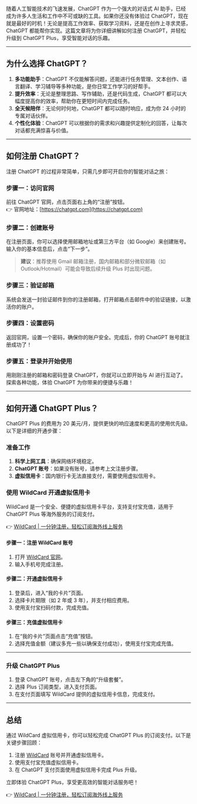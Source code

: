 随着人工智能技术的飞速发展，ChatGPT 作为一个强大的对话式 AI 助手，已经成为许多人生活和工作中不可或缺的工具。如果你还没有体验过 ChatGPT，现在就是最好的时机！无论是提高工作效率、获取学习资料，还是在创作上寻求灵感，ChatGPT 都能帮你实现。这篇文章将为你详细讲解如何注册 ChatGPT，并轻松升级到 ChatGPT Plus，享受智能对话的乐趣。

---

## 为什么选择 ChatGPT？

1. **多功能助手**：ChatGPT 不仅能解答问题，还能进行任务管理、文本创作、语言翻译、学习辅导等多种功能，是你日常工作学习的好帮手。
2. **提升效率**：无论是整理思路、写作辅助，还是代码生成，ChatGPT 都可以大幅度提高你的效率，帮助你在更短时间内完成任务。
3. **全天候陪伴**：无论何时何地，ChatGPT 都可以随时响应，成为你 24 小时的专属对话伙伴。
4. **个性化体验**：ChatGPT 可以根据你的需求和兴趣提供定制化的回答，让每次对话都充满惊喜与价值。

---

## 如何注册 ChatGPT？

注册 ChatGPT 的过程非常简单，只需几步即可开启你的智能对话之旅：

### 步骤一：访问官网
前往 ChatGPT 官网，点击页面右上角的“注册”按钮。  
👉 官网地址：[https://chatgpt.com](https://chatgpt.com)

### 步骤二：创建账号
在注册页面，你可以选择使用邮箱地址或第三方平台（如 Google）来创建账号。输入你的基本信息后，点击“下一步”。

> **建议**：推荐使用 Gmail 邮箱注册，国内邮箱和部分微软邮箱（如 Outlook/Hotmail）可能会导致后续升级 Plus 时出现问题。

### 步骤三：验证邮箱
系统会发送一封验证邮件到你的注册邮箱，打开邮箱点击邮件中的验证链接，以激活你的账户。

### 步骤四：设置密码
返回官网，设置一个密码，确保你的账户安全。完成后，你的 ChatGPT 账号就注册成功了！

### 步骤五：登录并开始使用
用刚刚注册的邮箱和密码登录 ChatGPT，你就可以立即开始与 AI 进行互动了。探索各种功能，体验 ChatGPT 为你带来的便捷与乐趣！

---

## 如何开通 ChatGPT Plus？

ChatGPT Plus 的费用为 20 美元/月，提供更快的响应速度和更高的使用优先级。以下是详细的开通步骤：

### 准备工作
1. **科学上网工具**：确保网络环境稳定。
2. **ChatGPT 账号**：如果没有账号，请参考上文注册步骤。
3. **虚拟信用卡**：国内银行卡无法直接支付，需要使用虚拟信用卡。

### 使用 WildCard 开通虚拟信用卡
WildCard 是一个安全、便捷的虚拟信用卡平台，支持支付宝充值，适用于 ChatGPT Plus 等海外服务的订阅支付。

👉 [WildCard | 一分钟注册，轻松订阅海外线上服务](https://bit.ly/bewildcard)

#### 步骤一：注册 WildCard 账号
1. 打开 [WildCard 官网](https://bit.ly/bewildcard)。
2. 输入手机号完成注册。

#### 步骤二：开通虚拟信用卡
1. 登录后，进入“我的卡片”页面。
2. 选择卡片期限（如 2 年或 3 年），并支付相应费用。
3. 使用支付宝扫码付款，完成充值。

#### 步骤三：充值虚拟信用卡
1. 在“我的卡片”页面点击“充值”按钮。
2. 选择充值金额（建议多充一些以确保支付成功），使用支付宝完成充值。

---

### 升级 ChatGPT Plus
1. 登录 ChatGPT 账号，点击左下角的“升级套餐”。
2. 选择 Plus 订阅类型，进入支付页面。
3. 在支付页面填写 WildCard 提供的虚拟信用卡信息，完成支付。

---

## 总结

通过 WildCard 虚拟信用卡，你可以轻松完成 ChatGPT Plus 的订阅支付。以下是关键步骤回顾：

1. 注册 [WildCard](https://bit.ly/bewildcard) 账号并开通虚拟信用卡。
2. 使用支付宝充值虚拟信用卡。
3. 在 ChatGPT 支付页面使用虚拟信用卡完成 Plus 升级。

立即体验 ChatGPT Plus，享受更高效的智能对话服务吧！

👉 [WildCard | 一分钟注册，轻松订阅海外线上服务](https://bit.ly/bewildcard)